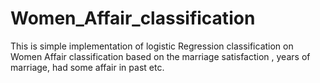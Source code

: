 # Women_Affair_classification
This is simple implementation of logistic Regression classification on Women Affair classification based on the marriage satisfaction , years of marriage, had some affair in past etc.
